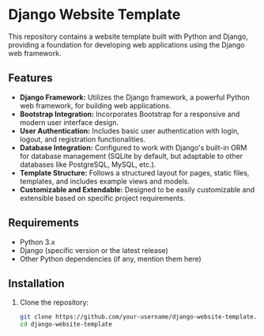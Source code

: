 # Django Website Template

This repository contains a website template built with Python and Django, providing a foundation for developing web applications using the Django web framework.

## Features

- **Django Framework:** Utilizes the Django framework, a powerful Python web framework, for building web applications.
- **Bootstrap Integration:** Incorporates Bootstrap for a responsive and modern user interface design.
- **User Authentication:** Includes basic user authentication with login, logout, and registration functionalities.
- **Database Integration:** Configured to work with Django's built-in ORM for database management (SQLite by default, but adaptable to other databases like PostgreSQL, MySQL, etc.).
- **Template Structure:** Follows a structured layout for pages, static files, templates, and includes example views and models.
- **Customizable and Extendable:** Designed to be easily customizable and extensible based on specific project requirements.

## Requirements

- Python 3.x
- Django (specific version or the latest release)
- Other Python dependencies (if any, mention them here)

## Installation

1. Clone the repository:

   ```bash
   git clone https://github.com/your-username/django-website-template.git
   cd django-website-template
